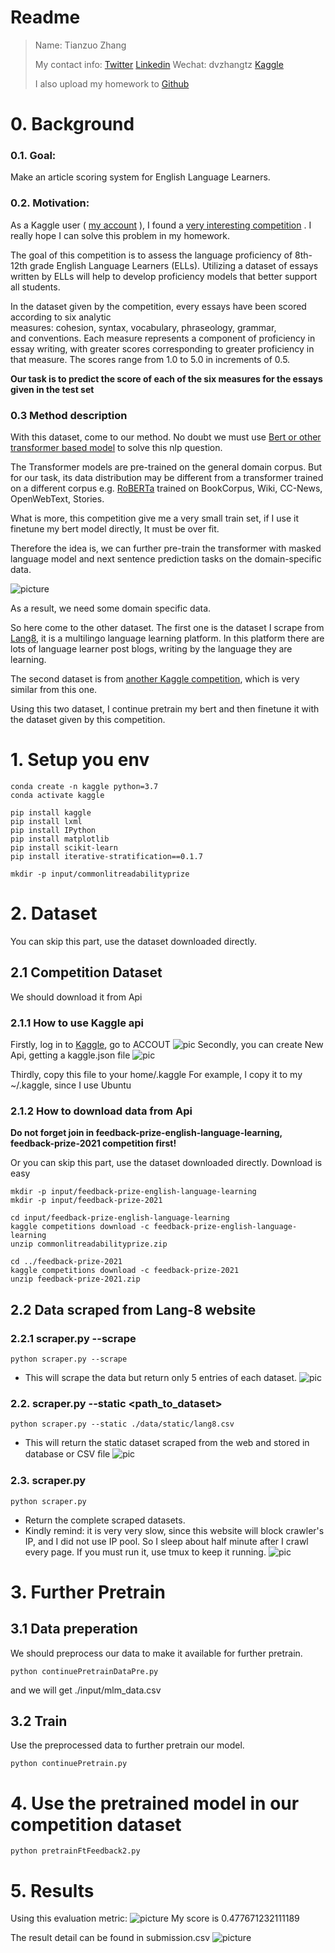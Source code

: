 # Readme
> Name: Tianzuo Zhang
>
> My contact info: [Twitter](https://twitter.com/dvzhangtz) [Linkedin](https://www.linkedin.com/in/tianzuo-zhang/) Wechat: dvzhangtz [Kaggle](https://www.kaggle.com/milesme)
> 
> I also upload my homework to [Github](https://github.com/dvzhang/feedback-prize-english-language-learning)


# 0. Background
### 0.1.	Goal:
Make an article scoring system for English Language Learners.
### 0.2.	Motivation:
As a Kaggle user ( [my account](https://www.kaggle.com/milesme) ), I found a [very interesting competition](https://www.kaggle.com/competitions/feedback-prize-english-language-learning) . I really hope I can solve this problem in my homework.  

The goal of this competition is to assess the language proficiency of 8th-12th grade English Language Learners (ELLs). Utilizing a dataset of essays written by ELLs will help to develop proficiency models that better support all students.

In the dataset given by the competition, every essays have been scored according to six analytic measures: cohesion, syntax, vocabulary, phraseology, grammar, and conventions.
Each measure represents a component of proficiency in essay writing, with greater scores corresponding to greater proficiency in that measure. The scores range from 1.0 to 5.0 in increments of 0.5.

**Our task is to predict the score of each of the six measures for the essays given in the test set**

### 0.3 Method description
With this dataset, come to our method. No doubt we must use [Bert or other transformer based model](https://arxiv.org/pdf/1810.04805.pdf&usg=ALkJrhhzxlCL6yTht2BRmH9atgvKFxHsxQ) to solve this nlp question.

The Transformer models are pre-trained on the general domain corpus. But for our task, its data distribution may be different from a transformer trained on a different corpus e.g. [RoBERTa](https://arxiv.org/pdf/1907.11692.pdf%5C) trained on BookCorpus, Wiki, CC-News, OpenWebText, Stories.

What is more, this competition give me a very small train set, if I use it finetune my bert model directly, It must be over fit.

Therefore the idea is, we can further pre-train the transformer with masked language model and next sentence prediction tasks on the domain-specific data. 

![picture](pic/WechatIMG561.png)

As a result, we need some domain specific data.

So here come to the other dataset. The first one is the dataset I scrape from [Lang8](https://lang-8.com/1), it is a multilingo language learning platform. In this platform there are lots of language learner post blogs, writing by the language they are learning.

The second dataset is from [another Kaggle competition](https://www.kaggle.com/competitions/feedback-prize-2021), which is very similar from this one.

Using this two dataset, I continue pretrain my bert and then finetune it with the dataset given by this competition.

# 1. Setup you env
```shell
conda create -n kaggle python=3.7
conda activate kaggle

pip install kaggle
pip install lxml
pip install IPython
pip install matplotlib 
pip install scikit-learn
pip install iterative-stratification==0.1.7

mkdir -p input/commonlitreadabilityprize
```


# 2. Dataset
You can skip this part, use the dataset downloaded directly.
## 2.1 Competition Dataset 
We should download it from Api
### 2.1.1 How to use Kaggle api
Firstly, log in to [Kaggle](https://www.kaggle.com/), go to ACCOUT
![pic](./pic/20180502212652888)
Secondly, you can create New Api, getting a kaggle.json file
![pic](./pic/20180502212721622)

Thirdly, copy this file to your home/.kaggle
For example, I copy it to my ~/.kaggle, since I use Ubuntu

### 2.1.2 How to download data from Api
**Do not forget join in feedback-prize-english-language-learning, feedback-prize-2021 competition first!**

Or you can skip this part, use the dataset downloaded directly.
Download is easy

```shell
mkdir -p input/feedback-prize-english-language-learning
mkdir -p input/feedback-prize-2021

cd input/feedback-prize-english-language-learning
kaggle competitions download -c feedback-prize-english-language-learning
unzip commonlitreadabilityprize.zip

cd ../feedback-prize-2021
kaggle competitions download -c feedback-prize-2021
unzip feedback-prize-2021.zip
```

## 2.2 Data scraped from Lang-8 website
### 2.2.1 scraper.py --scrape
```shell
python scraper.py --scrape
```
- This will scrape the data but return only 5 entries of each dataset.
![pic](pic/WechatIMG555.png)

### 2.2. scraper.py --static <path_to_dataset>
```shell
python scraper.py --static ./data/static/lang8.csv
```
- This will return the static dataset scraped from the web and stored in database or CSV ﬁle
![pic](pic/WechatIMG554.png)

### 2.3. scraper.py
```shell
python scraper.py 
```
- Return the complete scraped datasets.
- Kindly remind: it is very very slow, since this website will block crawler's IP, and I did not use IP pool. So I sleep about half minute after I crawl every page. If you must run it, use tmux to keep it running.
![pic](pic/WechatIMG556.png)

# 3. Further Pretrain
## 3.1 Data preperation
We should preprocess our data to make it available for further pretrain.
```shell
python continuePretrainDataPre.py
```
and we will get ./input/mlm_data.csv
## 3.2 Train
Use the preprocessed data to further pretrain our model.
```shell
python continuePretrain.py
```


# 4. Use the pretrained model in our competition dataset
```shell
python pretrainFtFeedback2.py
```

# 5. Results
Using this evaluation metric:
![picture](pic/WechatIMG563.png)
My score is 0.477671232111189

The result detail can be found in submission.csv
![picture](pic/WechatIMG569.png)
